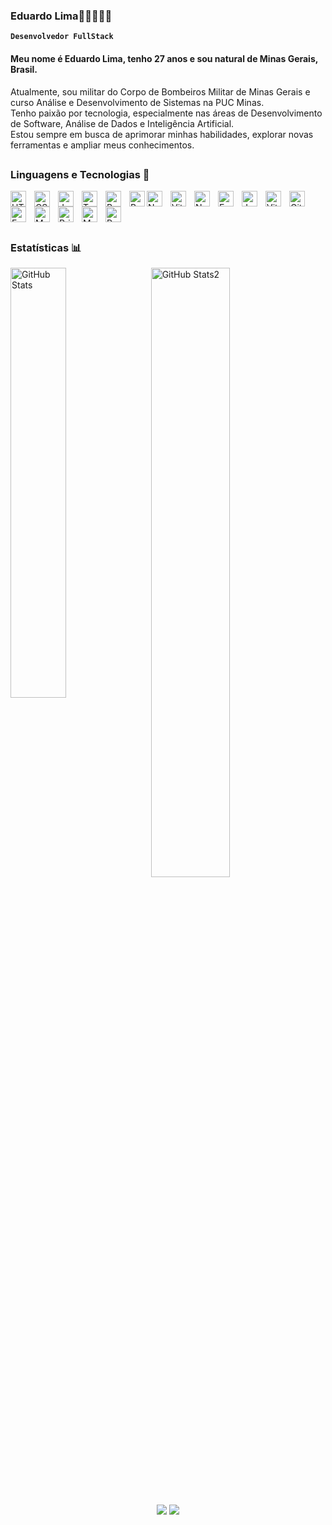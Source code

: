 ### Eduardo Lima👨🏽‍🚒👨‍💻

**`Desenvolvedor FullStack`**

#### Meu nome é Eduardo Lima, tenho 27 anos e sou natural de Minas Gerais, Brasil.

Atualmente, sou militar do Corpo de Bombeiros Militar de Minas Gerais e curso Análise e Desenvolvimento de Sistemas na PUC Minas.  
Tenho paixão por tecnologia, especialmente nas áreas de Desenvolvimento de Software, Análise de Dados e Inteligência Artificial.  
Estou sempre em busca de aprimorar minhas habilidades, explorar novas ferramentas e ampliar meus conhecimentos.

##

### Linguagens e Tecnologias 🤖

<img 
    align="left" 
    alt="HTML"
    title="HTML" 
    width="25px" 
    style="padding-right: 10px;" 
    src="https://cdn.jsdelivr.net/gh/devicons/devicon@latest/icons/html5/html5-original.svg" 
/>
<img 
    align="left" 
    alt="CSS" 
    title="CSS" 
    width="25px" 
    style="padding-right: 10px;" 
    src="https://cdn.jsdelivr.net/gh/devicons/devicon@latest/icons/css3/css3-original.svg" 
/>
<img 
    align="left" 
    alt="JavaScript" 
    title="JavaScript" 
    width="25px" 
    style="padding-right: 10px;" 
    src="https://devicon-website.vercel.app/api/javascript/plain.svg" 
/>
<img 
    align="left" 
    alt="TypeScript" 
    title="TypeScript" 
    width="25px" 
    style="padding-right: 10px;" 
    src="https://devicon-website.vercel.app/api/typescript/plain.svg" 
/>
<img 
    align="left" 
    alt="React" 
    title="React" 
    width="25px" 
    style="padding-right: 10px;" 
    src="https://cdn.jsdelivr.net/gh/devicons/devicon@latest/icons/react/react-original.svg" 
/>
<img 
    align="left" 
    alt="Bootstrap" 
    title="Bootstrap" 
    width="25px" 
    style="padding-right: 0px;" 
    src="https://devicon-website.vercel.app/api/bootstrap/plain.svg" 
/>
<img 
    align="left" 
    alt="Next.js" 
    title="Next.js" 
    width="25px" 
    style="padding-right: 10px;" 
    src="https://devicon-website.vercel.app/api/nextjs/original.svg?color=%23FFFFFF" 
/>
<img 
    align="left"
    alt="Vite" 
    title="Vite" 
    width="25px" 
    style="padding-right: 10px;" 
    src="https://cdn.jsdelivr.net/gh/devicons/devicon@latest/icons/vitejs/vitejs-original.svg" 
/>


<img 
    align="left" 
    alt="Node.js" 
    title="Node.js" 
    width="25px" 
    style="padding-right: 10px;" 
    src="https://devicon-website.vercel.app/api/nodejs/original.svg" 
/>
<img 
    align="left" 
    alt="Express.js" 
    title="Express.js" 
    width="25px" 
    style="padding-right: 10px;" 
    src="https://devicon-website.vercel.app/api/express/original.svg?color=%23FFFFFF" 
/>

<img 
    align="left" 
    alt="Jest" 
    title="Jest" 
    width="25px" 
    style="padding-right: 10px;" 
    src="https://cdn.jsdelivr.net/gh/devicons/devicon@latest/icons/jest/jest-plain.svg" 
/>
<img 
    align="left" 
    alt="Vitest" 
    title="Vitest" 
    width="25px" 
    style="padding-right: 10px;" 
    src="https://cdn.jsdelivr.net/gh/devicons/devicon@latest/icons/vitest/vitest-original.svg" 
/>
<img  
    align="left"
    alt="Git" 
    title="Git" 
    width="25px" 
    style="padding-right: 10px;" 
    src="https://cdn.jsdelivr.net/gh/devicons/devicon@latest/icons/git/git-original.svg" 
/>
<img 
    align="left" 
    alt="Expo" 
    title="Expo" 
    width="25px" 
    style="padding-right: 10px;" 
    src="https://github.com/user-attachments/assets/a44c1109-a87c-4054-bc6a-5bd458f36bdc" 
/>


<img 
    align="left" 
    alt="MongoDB" 
    title="MongoDB" 
    width="25px" 
    style="padding-right: 10px;" 
    src="https://cdn.jsdelivr.net/gh/devicons/devicon@latest/icons/mongodb/mongodb-original.svg" 
/>
<img 
    align="left" 
    alt="Prisma" 
    title="Prisma" 
    width="25px" 
    style="padding-right: 10px;" 
    src="https://github.com/user-attachments/assets/84493630-da14-401e-9c59-7b83b779f0b9" 
/>

<img  
    align="left"
    alt="MySQL" 
    title="MySQL" 
    width="25px" 
    style="padding-right: 10px;" 
    src="https://cdn.jsdelivr.net/gh/devicons/devicon@latest/icons/mysql/mysql-original-wordmark.svg" 
/>
<img 
    alt="Python" 
    title="Python" 
    width="25px" 
    style="padding-right: 10px;" 
    src="https://cdn.jsdelivr.net/gh/devicons/devicon@latest/icons/python/python-original.svg" 
/>

##

### Estatísticas 📊

<p>
  <img
    align="left"
    alt="GitHub Stats" 
    width="42%" 
    style="padding-right: 10px;" 
    src="https://github-readme-stats.vercel.app/api?username=eduardocesl&theme=dark&hide_border=true&include_all_commits=true&count_private=true&locale=pt-br&show_icons=true" 
  />
</p>
<p>
    <img
        alt="GitHub Stats2"
        width="50%"
        style="padding-right: 10px;"
        src="https://github-readme-stats.vercel.app/api/top-langs/?username=eduardocesl&theme=dark&hide_border=true&layout=compact&include_all_commit=true&count_private=true&local=pt-br&show_icons=true&custom_title=Tecnologias&langs_count=9"
    />
</p>

##
<div align="center">
<a href="https://www.linkedin.com/in/eduardocesl" target="_blank"><img src="https://img.shields.io/badge/-LinkedIn-%230077B5?style=for-the-badge&logo=linkedin&logoColor=white" target="_blank"></a>
<a href = "mailto:lima.eduardocesl@gmail.com"><img src="https://img.shields.io/badge/-Gmail-%23333?style=for-the-badge&logo=gmail&logoColor=white" target="_blank"></a>
</div>
